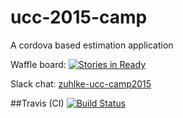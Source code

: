 # ucc-2015-camp
A cordova based estimation application

Waffle board: [![Stories in Ready](https://badge.waffle.io/zuhlke/ucc-2015-camp.png?label=ready&title=Ready)](https://waffle.io/zuhlke/ucc-2015-camp)

Slack chat: [zuhlke-ucc-camp2015](https://zuhlke-ucc-camp2015.slack.com/)

##Travis (CI)
[![Build Status](https://travis-ci.org/zuhlke/ucc-2015-camp.svg?branch=master)](https://travis-ci.org/zuhlke/ucc-2015-camp)
